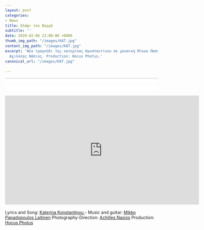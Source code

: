 ```yaml
---
layout: post
categories:
- News
title: Ελάφι του Βορρά
subtitle: ''
date: 2020-02-06 23:00:00 +0000
thumb_img_path: "/images/ΚΑΤ.jpg"
content_img_path: "/images/ΚΑΤ.jpg"
excerpt: 'Νέο τραγούδι της κατερίνας Κωνσταντίνου σε μουσική Μίκκο Παπαδόπουλου. Video-clip:
  Αχιλλέας Νάσιος. Production: Hocus Photus.'
canonical_url: "/images/ΚΑΤ.jpg"

---
```

![](/images/bwok-2.jpg)

<iframe src="https://player.vimeo.com/video/389205650" width="640" height="360" frameborder="0" allow="autoplay; fullscreen" allowfullscreen></iframe>

Lyrics and Song: <a href="https://www.facebook.com/katerina.konstantinou.1690" target="blank">Katerina Konstantinou </a> - Music and guitar: <a href="https://www.facebook.com/mikko.papadopoulos.laitinen" target="blank">Mikko Papadopoulos Laitinen</a> Photography-Direction: <a href="https://www.facebook.com/achilles.nasios" target="blank">Achilles Nasios</a> Production: <a href="https://www.facebook.com/1minute.project/" target="blank"> Hocus Photus</a>